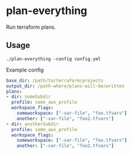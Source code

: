 # plan-everything

Run terraform plans.

## Usage

```
./plan-everything -config config.yml
```

Example config

```yml
base_dir: /path/to/terraform/projects
output_dir: /path-where/plans-will-be/written
plans:
- dir: someSubdir
  profile: some_aws_profile
  workspace_flags:
    someworkspace: ["-var-file", "foo.tfvars"]
    another: ["-var-file", "foo2.tfvars"]
- dir: anotherSubdir
  profile: some_aws_profile
  workspace_flags:
    someworkspace: ["-var-file", "foo.tfvars"]
    another: ["-var-file", "foo2.tfvars"]
```



